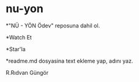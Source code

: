 # nu-yon
*"NÜ - YÖN Ödev" reposuna dahil ol.

*Watch Et

*Star'la

*readme.md dosyasina text ekleme yap, adını yaz. 

R.Rıdvan Güngör
